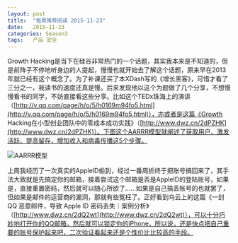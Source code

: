```yaml
---
layout: post
title:  "每周推荐阅读 2015-11-23"
date:   2015-11-23
categories: Season3
tags:   产品 安全
---
```


Growth Hacking是当下在硅谷非常热门的一个话题，其实我本来是不知道的，但是前阵子不停地听身边的人提起，慢慢也就开始去了解这个话题，原来早在2013年就已经有这个概念了。为了补课还买了本XDash写的《增长黑客》，可惜才看了三分之一，我读书的速度还真是慢。后来发现他以这个为题做了几个分享，不想慢慢看书的同学，不妨直接看这些分享。比如这个TEDx珠海上的演讲（[http://v.qq.com/page/h/o/5/h0169m94fo5.html](http://v.qq.com/page/h/o/5/h0169m94fo5.html)），亦或者是这篇《Growth Hacking在小型创业团队中的零成本成功实践》（[http://www.dwz.cn/2dPZHK](http://www.dwz.cn/2dPZHK)）。下图这个AARRR模型就阐述了获取用户、激发活跃、提高留存，增加收入和病毒传播这5个步骤。

![AARRR模型](http://7xn7do.com1.z0.glb.clouddn.com/images/AARRR.jpg)

上周我经历了一次真实的AppleID偷到，经过一番周折终于把账号搞回来了，其手法大致就是先搞定你的邮箱，接着尝试这个邮箱是否是AppleID的登陆账号，如果是，直接重置密码，然后就可以随心所欲了……如果是自己搞丢账号的也就罢了，但如果是邮件的运营商的漏洞，那就有些冤枉了。正好看到乌云上的这篇《一封 QQ 恶意邮件，导致 Apple ID 密码丢失｜案例分析》（[http://www.dwz.cn/2dQ2wt](http://www.dwz.cn/2dQ2wt)），可以十分巧妙地打开你的QQ邮箱，然后就可以锁定你的iPhone，所以说，还是快点把自己重要的账号保护起来吧，二次验证看起来还是个性价比比较高的手段。
